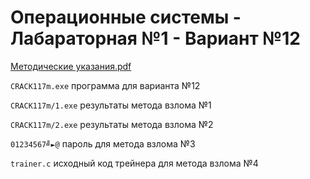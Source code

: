 # Операционные системы - Лабараторная №1 - Вариант №12

[Методические указания.pdf](https://github.com/eeeeagle/OS_1/files/9551126/default.pdf)

`CRACK117m.exe` программа для варианта №12

`CRACK117m/1.exe` результаты метода взлома №1

`CRACK117m/2.exe` результаты метода взлома №2

`01234567╝►@` пароль для метода взлома №3

`trainer.c` исходный код трейнера для метода взлома №4
